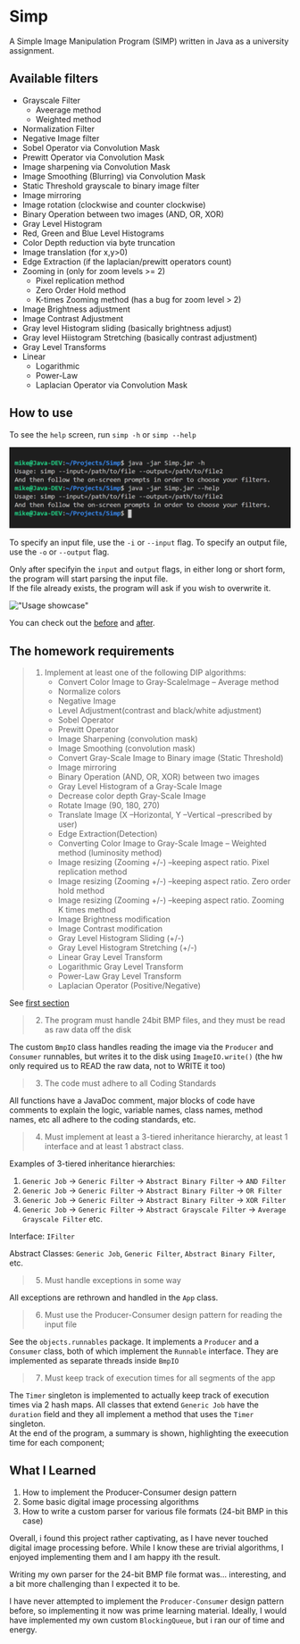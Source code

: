 # Simp
A Simple Image Manipulation Program (SIMP) written in Java as a university assignment.

## Available filters
- Grayscale Filter
    - Aveerage method
    - Weighted method
- Normalization Filter
- Negative Image filter
- Sobel Operator via Convolution Mask
- Prewitt Operator via Convolution Mask
- Image sharpening via Convolution Mask
- Image Smoothing (Blurring) via Convolution Mask
- Static Threshold grayscale to binary image filter
- Image mirroring
- Image rotation (clockwise and counter clockwise)
- Binary Operation between two images (AND, OR, XOR)
- Gray Level Histogram
- Red, Green and Blue Level Histograms
- Color Depth reduction via byte truncation
- Image translation (for x,y>0)
- Edge Extraction (if the laplacian/prewitt operators count)
- Zooming in (only for zoom levels >= 2)
    - Pixel replication method
    - Zero Order Hold method
    - K-times Zooming method (has a bug for zoom level > 2)
- Image Brightness adjustment
- Image Contrast Adjustment
- Gray level Histogram sliding (basically brightness adjust)
- Gray level Hiistogram Stretching (basically contrast adjustment)
- Gray Level Transforms
- Linear
    - Logarithmic
    - Power-Law
    - Laplacian Operator via Convolution Mask

## How to use
To see the `help` screen, run `simp -h` or `simp --help`

!["Help command"](./res/readme/simp_help.png)

To specify an input file, use the `-i` or `--input` flag. To specify an output file, use the `-o` or `--output` flag.

Only after specifyin the `input` and `output` flags, in either long or short form, the program will start parsing the input file.  
If the file already exists, the program will ask if you wish to overwrite it.

!["Usage showcase"](./res/readme/simp_usage.gif)

You can check out the [before](./res/input/doggo.bmp) and [after](./res/output/doggo_out.bmp).

## The homework requirements

> 1. Implement at least one of the following DIP algorithms:
>     - Convert Color Image to Gray-ScaleImage – Average method
>     - Normalize colors
>     - Negative Image
>     - Level Adjustment(contrast and black/white adjustment)
>     - Sobel Operator
>     - Prewitt Operator
>     - Image Sharpening (convolution mask)
>     - Image Smoothing (convolution mask)
>     - Convert Gray-Scale Image to Binary image (Static Threshold)
>     - Image mirroring
>     - Binary Operation (AND, OR, XOR) between two images
>     - Gray Level Histogram of a Gray-Scale Image
>     - Decrease color depth Gray-Scale Image
>     - Rotate Image (90, 180, 270)
>     - Translate Image (X –Horizontal, Y –Vertical –prescribed by user)
>     - Edge Extraction(Detection)
>     - Converting Color Image to Gray-Scale Image – Weighted method (luminosity method)
>     - Image resizing (Zooming +/-) –keeping aspect ratio. Pixel replication  method
>     - Image resizing (Zooming +/-) –keeping aspect ratio. Zero order hold  method
>     - Image resizing (Zooming +/-) –keeping aspect ratio. Zooming K times  method
>     - Image Brightness modification
>     - Image Contrast modification
>     - Gray Level Histogram Sliding (+/-)
>     - Gray Level Histogram Stretching (+/-)
>     - Linear Gray Level Transform
>     - Logarithmic Gray Level Transform
>     - Power-Law Gray Level Transform
>     - Laplacian Operator (Positive/Negative)

See [first section](#available-filters)

> 2. The program must handle 24bit BMP files, and they must be read as raw data off the disk

The custom `BmpIO` class handles reading the image via the `Producer` and `Consumer` runnables, but writes it to the disk using `ImageIO.write()` (the hw only required us to READ the raw data, not to WRITE it too)

> 3. The code must adhere to all Coding Standards

All functions have a JavaDoc comment, major blocks of code have comments to explain the logic, variable names, class names, method names, etc all adhere to the coding standards, etc.

> 4. Must implement at least a 3-tiered inheritance hierarchy, at least 1 interface and at least 1 abstract class.

Examples of 3-tiered inheritance hierarchies:

1. `Generic Job` -> `Generic Filter` -> `Abstract Binary Filter` -> `AND Filter`
2. `Generic Job` -> `Generic Filter` -> `Abstract Binary Filter` -> `OR Filter`
3. `Generic Job` -> `Generic Filter` -> `Abstract Binary Filter` -> `XOR Filter`
4. `Generic Job` -> `Generic Filter` -> `Abstract Grayscale Filter` -> `Average Grayscale Filter`
    etc.

Interface: `IFilter`

Abstract Classes: `Generic Job`, `Generic Filter`, `Abstract Binary Filter`, etc.


> 5. Must handle exceptions in some way

All exceptions are rethrown and handled in the `App` class.

> 6. Must use the Producer-Consumer design pattern for reading the input file

See the `objects.runnables` package. It implements a `Producer` and a `Consumer` class, both of which implement the `Runnable` interface. They are implemented as separate threads inside `BmpIO`

> 7. Must keep track of execution times for all segments of the app

The `Timer` singleton is implemented to actually keep track of execution times via 2 hash maps. All classes that extend `Generic Job` have the `duration` field and they all implement a method that uses the `Timer` singleton.  
At the end of the program, a summary is shown, highlighting the exeecution time for each component;


## What I Learned
1. How to implement the Producer-Consumer design pattern
2. Some basic digital image processing algorithms
3. How to write a custom parser for various file formats (24-bit BMP in this case)

Overall, i found this project rather captivating, as I have never touched digital image processing before. While I know these are trivial algorithms, I enjoyed implementing them and I am happy ith the result.

Writing my own parser for the 24-bit BMP file format was... interesting, and a bit more challenging than I expected it to be.

I have never attempted to implement the `Producer-Consumer` design pattern before, so implementing it now was prime learning material. Ideally, I would have implemented my own custom `BlockingQueue`, but i ran our of time and energy.


